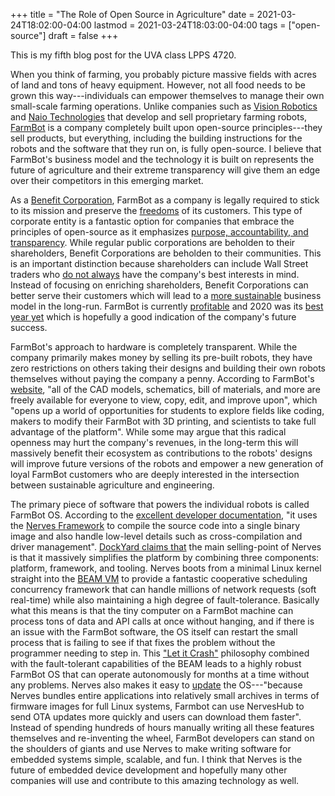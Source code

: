 +++
title = "The Role of Open Source in Agriculture"
date = 2021-03-24T18:02:00-04:00
lastmod = 2021-03-24T18:03:00-04:00
tags = ["open-source"]
draft = false
+++

This is my fifth blog post for the UVA class LPPS 4720.

When you think of farming, you probably picture massive fields with acres of land and tons of heavy equipment. However, not all food needs to be grown this way---individuals can empower themselves to manage their own small-scale farming operations. Unlike companies such as [Vision Robotics](https://www.visionrobotics.com/) and [Naio Technologies](https://www.naio-technologies.com/en/) that develop and sell proprietary farming robots, [FarmBot](https://farm.bot/) is a company completely built upon open-source principles---they sell products, but everything, including the building instructions for the robots and the software that they run on, is fully open-source. I believe that FarmBot's business model and the technology it is built on represents the future of agriculture and their extreme transparency will give them an edge over their competitors in this emerging market.

As a [Benefit Corporation](https://benefitcorp.net/), FarmBot as a company is legally required to stick to its mission and preserve the [freedoms](https://meta.farm.bot/v2021/FarmBot-Inc/intro/respecting-your-freedom) of its customers. This type of corporate entity is a fantastic option for companies that embrace the principles of open-source as it emphasizes [purpose, accountability, and transparency](https://benefitcorp.net/what-is-a-benefit-corporation). While regular public corporations are beholden to their shareholders, Benefit Corporations are beholden to their communities. This is an important distinction because shareholders can include Wall Street traders who [do not always](https://www.vox.com/business-and-finance/2015/11/30/9780802/activist-investor-debate-explained) have the company's best interests in mind. Instead of focusing on enriching shareholders, Benefit Corporations can better serve their customers which will lead to a [more sustainable](https://www.forbes.com/sites/veronikasonsev/2019/11/27/patagonias-focus-on-its-brand-purpose-is-great-for-business/?sh=1479271954cb) business model in the long-run. FarmBot is currently [profitable](https://meta.farm.bot/v2021/Finances/profit) and 2020 was its [best year yet](https://meta.farm.bot/v2021/FarmBot-Inc/company-history/2020#revenue) which is hopefully a good indication of the company's future success.

FarmBot's approach to hardware is completely transparent. While the company primarily makes money by selling its pre-built robots, they have zero restrictions on others taking their designs and building their own robots themselves without paying the company a penny. According to FarmBot's [website](https://farm.bot/pages/express), "all of the CAD models, schematics, bill of materials, and more are freely available for everyone to view, copy, edit, and improve upon", which "opens up a world of opportunities for students to explore fields like coding, makers to modify their FarmBot with 3D printing, and scientists to take full advantage of the platform". While some may argue that this radical openness may hurt the company's revenues, in the long-term this will massively benefit their ecosystem as contributions to the robots' designs will improve future versions of the robots and empower a new generation of loyal FarmBot customers who are deeply interested in the intersection between sustainable agriculture and engineering.

The primary piece of software that powers the individual robots is called FarmBot OS. According to the [excellent developer documentation](https://developer.farm.bot/v13/Documentation/farmbot-os.html), "it uses the [Nerves Framework](https://nerves-project.org/) to compile the source code into a single binary image and also handle low-level details such as cross-compilation and driver management". [DockYard claims that](https://dockyard.com/blog/2018/09/04/nerves-helps-drive-sustainable-farming-project) the main selling-point of Nerves is that it massively simplifies the platform by combining three components: platform, framework, and tooling. Nerves boots from a minimal Linux kernel straight into the [BEAM VM](https://blog.stenmans.org/theBeamBook/#%5Fscheduling%5Fnon%5Fpreemptive%5Freduction%5Fcounting) to provide a fantastic cooperative scheduling concurrency framework that can handle millions of network requests (soft real-time) while also maintaining a high degree of fault-tolerance. Basically what this means is that the tiny computer on a FarmBot machine can process tons of data and API calls at once without hanging, and if there is an issue with the FarmBot software, the OS itself can restart the small process that is failing to see if that fixes the problem without the programmer needing to step in. This ["Let it Crash"](https://ferd.ca/the-zen-of-erlang.html) philosophy combined with the fault-tolerant capabilities of the BEAM leads to a highly robust FarmBot OS that can operate autonomously for months at a time without any problems. Nerves also makes it easy to [update](https://www.nerves-project.org/customer-farmbot) the OS---"because Nerves bundles entire applications into relatively small archives in terms of firmware images for full Linux systems, Farmbot can use NervesHub to send OTA updates more quickly and users can download them faster". Instead of spending hundreds of hours manually writing all these features themselves and re-inventing the wheel, FarmBot developers can stand on the shoulders of giants and use Nerves to make writing software for embedded systems simple, scalable, and fun. I think that Nerves is the future of embedded device development and hopefully many other companies will use and contribute to this amazing technology as well.
